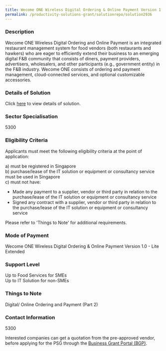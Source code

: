 ```yaml
---
title: Wecome ONE Wireless Digital Ordering & Online Payment Version 1.0 - Lite Extended
permalink: /productivity-solutions-grant/solutionrepo/solution2936
---
```


### Description

Wecome ONE Wireless Digital Ordering and Online Payment is an integrated restaurant management system for food vendors (both restaurants and hawkers) who are eager to efficiently extend their business to an emerging digital F&B community that consists of diners, payment providers, advertisers, wholesalers, and other participants (e.g., government entity) in the F&B industry. Wecome ONE consists of ordering and payment management, cloud-connected services, and optional customizable accessories.

### Details of Solution

Click <a href='Wecome Pte Ltd' target='_blank' rel='noopener'>here</a> to view details of solution.

### Sector Specialisation

5300

### Eligibility Criteria

Applicants must meet the following eligibility criteria at the point of application:

a) must be registered in Singapore <br>
b) purchase/lease of the IT solution or equipment or consultancy service must be used in Singapore <br>
c) must not have:
- Made any payment to a supplier, vendor or third party in relation to the purchase/lease of the IT solution or equipment or consultancy service
- Signed any contract with a supplier, vendor or third party in relation to the purchase/lease of the IT solution or equipment or consultancy service

Please refer to 'Things to Note' for additional requirements.

### Mode of Payment
Wecome ONE Wireless Digital Ordering & Online Payment Version 1.0 - Lite Extended

### Support Level
Up to Food Services for SMEs <br>
Up to IT Solution for non-SMEs

### Things to Note
Digital/ Online Ordering and Payment (Part 2)

### Contact Information
5300

Interested companies can get a quotation from the pre-approved vendor, before applying for the PSG through the <a target='_blank' rel='noopener' href='https://www.businessgrants.gov.sg/'>Business Grant Portal (BGP)</a>.
